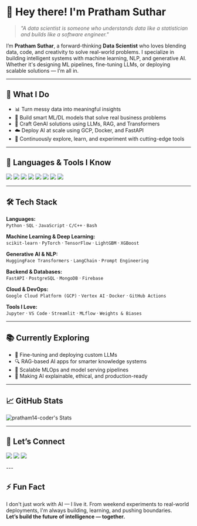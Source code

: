 # 👋 Hey there! I'm Pratham Suthar

> *"A data scientist is someone who understands data like a statistician and builds like a software engineer."*

I’m **Pratham Suthar**, a forward-thinking **Data Scientist** who loves blending data, code, and creativity to solve real-world problems. I specialize in building intelligent systems with machine learning, NLP, and generative AI. Whether it's designing ML pipelines, fine-tuning LLMs, or deploying scalable solutions — I’m all in.

---

## 🚀 What I Do

- 📊 Turn messy data into meaningful insights  
- 🤖 Build smart ML/DL models that solve real business problems  
- 🧠 Craft GenAI solutions using LLMs, RAG, and Transformers  
- ☁️ Deploy AI at scale using GCP, Docker, and FastAPI  
- 🧪 Continuously explore, learn, and experiment with cutting-edge tools  

---

## 🧠 Languages & Tools I Know

<p align="left">
  <img src="https://img.shields.io/badge/Python-3776AB?style=for-the-badge&logo=python&logoColor=white" />
  <img src="https://img.shields.io/badge/JavaScript-F7DF1E?style=for-the-badge&logo=javascript&logoColor=black" />
  <img src="https://img.shields.io/badge/C++-00599C?style=for-the-badge&logo=c%2B%2B&logoColor=white" />
  <img src="https://img.shields.io/badge/C-00599C?style=for-the-badge&logo=c&logoColor=white" />
  <img src="https://img.shields.io/badge/React-20232A?style=for-the-badge&logo=react&logoColor=61DAFB" />
  <img src="https://img.shields.io/badge/Streamlit-FF4B4B?style=for-the-badge&logo=streamlit&logoColor=white" />
  <img src="https://img.shields.io/badge/Docker-2496ED?style=for-the-badge&logo=docker&logoColor=white" />
  <img src="https://img.shields.io/badge/Scala-DC322F?style=for-the-badge&logo=scala&logoColor=white" />
</p>

---

## 🛠️ Tech Stack

**Languages:**  
`Python` · `SQL` · `JavaScript` · `C/C++` · `Bash`

**Machine Learning & Deep Learning:**  
`scikit-learn` · `PyTorch` · `TensorFlow` · `LightGBM` · `XGBoost`

**Generative AI & NLP:**  
`HuggingFace Transformers` · `LangChain` · `Prompt Engineering`

**Backend & Databases:**  
`FastAPI` · `PostgreSQL` · `MongoDB` · `Firebase`

**Cloud & DevOps:**  
`Google Cloud Platform (GCP)` · `Vertex AI` · `Docker` · `GitHub Actions`

**Tools I Love:**  
`Jupyter` · `VS Code` · `Streamlit` · `MLflow` · `Weights & Biases`

---

## 📚 Currently Exploring

- 🔧 Fine-tuning and deploying custom LLMs  
- 🔍 RAG-based AI apps for smarter knowledge systems  
- 🚀 Scalable MLOps and model serving pipelines  
- 🧠 Making AI explainable, ethical, and production-ready  

---

## 📈 GitHub Stats

![pratham14-coder's Stats](https://github-readme-stats.vercel.app/api?username=pratham14-coder&theme=vue-dark&show_icons=true&hide_border=true&count_private=true)

---

## 🤝 Let’s Connect

<p align="left">
  <a href="https://www.linkedin.com/in/prathamsuthar/"><img src="https://img.shields.io/badge/LinkedIn-0A66C2?style=for-the-badge&logo=linkedin&logoColor=white"/></a>
  <a href="https://x.com/PrathamSut15589"><img src="https://img.shields.io/badge/X-000000?style=for-the-badge&logo=twitter&logoColor=white"/></a>
  <a href="mailto:prathamsuthar384@gmail.com"><img src="https://img.shields.io/badge/Gmail-D14836?style=for-the-badge&logo=gmail&logoColor=white"/></a>
</p>
---

## ⚡ Fun Fact

I don't just work with AI — I live it. From weekend experiments to real-world deployments, I'm always building, learning, and pushing boundaries.  
**Let’s build the future of intelligence — together.**
